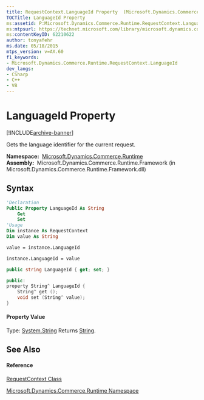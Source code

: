 ```yaml
---
title: RequestContext.LanguageId Property  (Microsoft.Dynamics.Commerce.Runtime)
TOCTitle: LanguageId Property
ms:assetid: P:Microsoft.Dynamics.Commerce.Runtime.RequestContext.LanguageId
ms:mtpsurl: https://technet.microsoft.com/library/microsoft.dynamics.commerce.runtime.requestcontext.languageid(v=AX.60)
ms:contentKeyID: 62210622
author: tonyafehr
ms.date: 05/18/2015
mtps_version: v=AX.60
f1_keywords:
- Microsoft.Dynamics.Commerce.Runtime.RequestContext.LanguageId
dev_langs:
- CSharp
- C++
- VB
---
```


# LanguageId Property


[!INCLUDE[archive-banner](includes/archive-banner.md)]

Gets the language identifier for the current request.

**Namespace:**  [Microsoft.Dynamics.Commerce.Runtime](microsoft-dynamics-commerce-runtime-namespace.md)  
**Assembly:**  Microsoft.Dynamics.Commerce.Runtime.Framework (in Microsoft.Dynamics.Commerce.Runtime.Framework.dll)

## Syntax

``` vb
'Declaration
Public Property LanguageId As String
    Get
    Set
'Usage
Dim instance As RequestContext
Dim value As String

value = instance.LanguageId

instance.LanguageId = value
```

``` csharp
public string LanguageId { get; set; }
```

``` c++
public:
property String^ LanguageId {
    String^ get ();
    void set (String^ value);
}
```

#### Property Value

Type: [System.String](https://technet.microsoft.com/library/s1wwdcbf\(v=ax.60\))  
Returns [String](https://technet.microsoft.com/library/s1wwdcbf\(v=ax.60\)).  

## See Also

#### Reference

[RequestContext Class](requestcontext-class-microsoft-dynamics-commerce-runtime.md)

[Microsoft.Dynamics.Commerce.Runtime Namespace](microsoft-dynamics-commerce-runtime-namespace.md)

